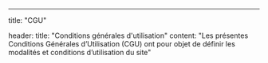---
title: "CGU"

header:
  title: "Conditions générales d'utilisation"
  content: "Les présentes Conditions Générales d’Utilisation (CGU) ont pour objet de définir les modalités et conditions d’utilisation du site"
